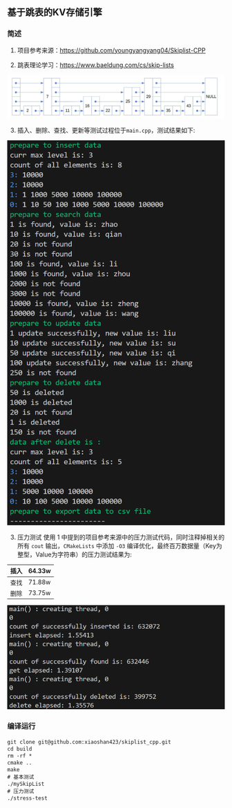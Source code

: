 ## 基于跳表的KV存储引擎
### 简述
1. 项目参考来源：https://github.com/youngyangyang04/Skiplist-CPP

2. 跳表理论学习：https://www.baeldung.com/cs/skip-lists

![alt text](pictures/image1.png)

3. 插入、删除、查找、更新等测试过程位于`main.cpp`，测试结果如下:

![alt text](pictures/image2.png)

3. 压力测试
使用 1 中提到的项目参考来源中的压力测试代码，同时注释掉相关的所有 `cout` 输出，`CMakeLists` 中添加 `-O3` 编译优化，最终百万数据量（Key为整型，Value为字符串）的压力测试结果为:  

| 插入 | 64.33w |
| --- | -------|
| 查找 | 71.88w |
| 删除 | 73.75w |

![alt text](pictures/image3.png)

### 编译运行
```
git clone git@github.com:xiaoshan423/skiplist_cpp.git
cd build
rm -rf *
cmake ..
make
# 基本测试
./mySkipList
# 压力测试
./stress-test
```